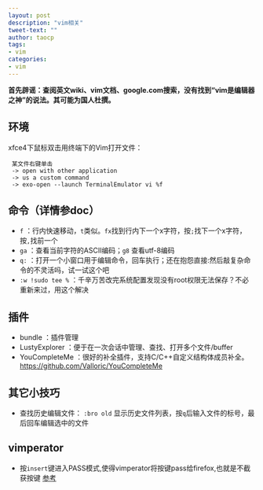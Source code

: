 ```yaml
---
layout: post
description: "vim相关"
tweet-text: ""
author: taocp
tags:
- vim
categories: 
- vim
---
```

   **首先辟谣：查阅英文wiki、vim文档、google.com搜索，没有找到“vim是编辑器之神”的说法。其可能为国人杜撰。**


环境
----

  xfce4下鼠标双击用终端下的Vim打开文件：

     某文件右键单击 
     -> open with other application
     -> us a custom command
     -> exo-open --launch TerminalEmulator vi %f


命令（详情参doc）
----------------

  * `f` ：行内快速移动，`t`类似。`fx`找到行内下一个x字符，按`;`找下一个x字符，按`,`找前一个
  * `ga` ：查看当前字符的ASCII编码；`g8` 查看utf-8编码
  * `q:` ：打开一个小窗口用于编辑命令，回车执行；还在抱怨直接:然后敲复杂命令的不灵活吗，试一试这个吧
  * `:w !sudo tee %` ：千辛万苦改完系统配置发现没有root权限无法保存？不必重新来过，用这个解决


插件
----

  * bundle ：插件管理
  * LustyExplorer ：便于在一次会话中管理、查找、打开多个文件/buffer
  * YouCompleteMe ：很好的补全插件，支持C/C++自定义结构体成员补全。https://github.com/Valloric/YouCompleteMe


其它小技巧
----------
  * 查找历史编辑文件： `:bro old` 显示历史文件列表，按`q`后输入文件的标号，最后回车编辑选中的文件


vimperator
----------
  * 按`insert`键进入PASS模式,使得vimperator将按键pass给firefox,也就是不截获按键 [参考](http://blog.log4d.com/2011/07/vimperator-pass-through/)

